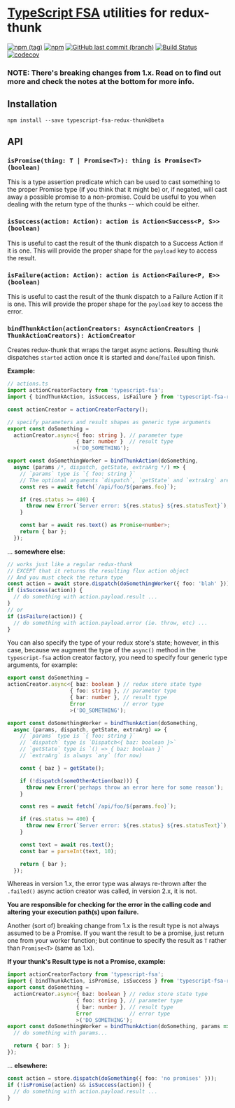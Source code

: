 # [TypeScript FSA](https://github.com/aikoven/typescript-fsa) utilities for redux-thunk
[![npm (tag)](https://img.shields.io/npm/v/typescript-fsa-redux-thunk/beta.svg)](https://github.com/xdave/typescript-fsa-redux-thunk)
[![npm](https://img.shields.io/npm/l/typescript-fsa-redux-thunk.svg)](https://github.com/xdave/typescript-fsa-redux-thunk/blob/v2/LICENSE.md)
[![GitHub last commit (branch)](https://img.shields.io/github/last-commit/xdave/typescript-fsa-redux-thunk/v2.svg)](https://github.com/xdave/typescript-fsa-redux-thunk)
[![Build Status][travis-image]][travis-url]
[![codecov](https://codecov.io/gh/xdave/typescript-fsa-redux-thunk/branch/v2/graph/badge.svg)](https://codecov.io/gh/xdave/typescript-fsa-redux-thunk)

### NOTE: There's breaking changes from 1.x.  Read on to find out more and check the notes at the bottom for more info.

## Installation

```
npm install --save typescript-fsa-redux-thunk@beta
```

## API

### `isPromise(thing: T | Promise<T>): thing is Promise<T> (boolean)`

This is a type assertion predicate which can be used to cast something to the
proper Promise type (if you think that it might be) or, if negated, will cast
away a possible promise to a non-promise.  Could be useful to you when dealing
with the return type of the thunks -- which could be either.

### `isSuccess(action: Action): action is Action<Success<P, S>> (boolean)`

This is useful to cast the result of the thunk dispatch to a Success Action if
it is one.  This will provide the proper shape for the `payload` key to access
the result.

### `isFailure(action: Action): action is Action<Failure<P, E>> (boolean)`

This is useful to cast the result of the thunk dispatch to a Failure Action if
it is one.  This will provide the proper shape for the `payload` key to access
the error.

### `bindThunkAction(actionCreators: AsyncActionCreators | ThunkActionCreators): ActionCreator`

Creates redux-thunk that wraps the target async actions.
Resulting thunk dispatches `started` action once it is started and
`done`/`failed` upon finish.

**Example:**

```ts
// actions.ts
import actionCreatorFactory from 'typescript-fsa';
import { bindThunkAction, isSuccess, isFailure } from 'typescript-fsa-redux-thunk';

const actionCreator = actionCreatorFactory();

// specify parameters and result shapes as generic type arguments
export const doSomething =
  actionCreator.async<{ foo: string }, // parameter type
                      { bar: number }  // result type
                     >('DO_SOMETHING');

export const doSomethingWorker = bindThunkAction(doSomething,
  async (params /*, dispatch, getState, extraArg */) => {
    // `params` type is `{ foo: string }`
    // The optional arguments `dispatch`, `getState` and `extraArg` are `any`
    const res = await fetch(`/api/foo/${params.foo}`);

    if (res.status >= 400) {
      throw new Error(`Server error: ${res.status} ${res.statusText}`);
    }

    const bar = await res.text() as Promise<number>;
    return { bar };
  });
```
... **somewhere else:**
```ts
// works just like a regular redux-thunk
// EXCEPT that it returns the resulting flux action object
// And you must check the return type
const action = await store.dispatch(doSomethingWorker({ foo: 'blah' }));
if (isSuccess(action)) {
  // do something with action.payload.result ...
}
// or
if (isFailure(action)) {
  // do something with action.payload.error (ie. throw, etc) ...
}
```

You can also specify the type of your redux store's state; however, in this
case, because we augment the type of the `async()` method in the `typescript-fsa`
action creator factory, you need to specify four generic type arguments, for example:

```ts
export const doSomething =
actionCreator.async<{ baz: boolean } // redux store state type
                    { foo: string }, // parameter type
                    { bar: number }, // result type
                    Error            // error type
                    >('DO_SOMETHING');

export const doSomethingWorker = bindThunkAction(doSomething,
  async (params, dispatch, getState, extraArg) => {
    // `params` type is `{ foo: string }`
    // `dispatch` type is `Dispatch<{ baz: boolean }>`
    // `getState` type is `() => { baz: boolean }`
    // `extraArg` is always `any` (for now)

    const { baz } = getState();

    if (!dispatch(someOtherAction(baz))) {
      throw new Error('perhaps throw an error here for some reason');
    }

    const res = await fetch(`/api/foo/${params.foo}`);

    if (res.status >= 400) {
      throw new Error(`Server error: ${res.status} ${res.statusText}`);
    }

    const text = await res.text();
    const bar = parseInt(text, 10);

    return { bar };
  });
```

Whereas in version 1.x, the error type was always re-thrown after
the `.failed()` async action creator was called, in version 2.x, it is not.

**You are responsible for checking for the error in the calling code and altering**
**your execution path(s) upon failure.**

Another (sort of) breaking change from 1.x is the result type is not always
assumed to be a Promise.  If you want the result to be a promise, just return
one from your worker function; but continue to specify the result as `T` rather
than `Promise<T>` (same as 1.x).

**If your thunk's Result type is not a Promise, example:**
```ts
import actionCreatorFactory from 'typescript-fsa';
import { bindThunkAction, isPromise, isSuccess } from 'typescript-fsa-redux-thunk';
export const doSomething =
  actionCreator.async<{ baz: boolean } // redux store state type
                      { foo: string }, // parameter type
                      { bar: number }, // result type
                      Error            // error type
                      >('DO_SOMETHING');
export const doSomethingWorker = bindThunkAction(doSomething, params => {
  // do something with params...

  return { bar: 5 };
});
```
... **elsewhere:**
```ts
const action = store.dispatch(doSomething({ foo: 'no promises' }));
if (!isPromise(action) && isSuccess(action)) {
  // do something with action.payload.result ...
}
```

[travis-image]: https://travis-ci.org/xdave/typescript-fsa-redux-thunk.svg?branch=v2
[travis-url]: https://travis-ci.org/xdave/typescript-fsa-redux-thunk
